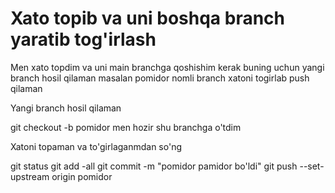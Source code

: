 # Xato topib va uni boshqa branch yaratib tog'irlash

Men xato topdim va uni main branchga qoshishim kerak
buning uchun yangi branch hosil qilaman masalan pomidor nomli branch
xatoni togirlab push qilaman

Yangi branch hosil qilaman

git checkout -b pomidor  men hozir shu branchga o'tdim

Xatoni topaman va to'girlaganmdan so'ng

git status
git add -all
git commit -m "pomidor pamidor bo'ldi"
git push --set-upstream origin pomidor


